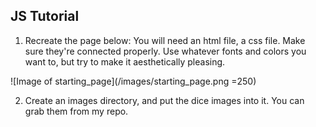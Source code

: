 ## JS Tutorial

1. Recreate the page below:  You will need an html file, a css file. Make sure they're connected properly. 
Use whatever fonts and colors you want to, but try to make it aesthetically pleasing.

![Image of starting_page](/images/starting_page.png  =250)

2. Create an images directory, and put the dice images into it. You can grab them from my repo. 

